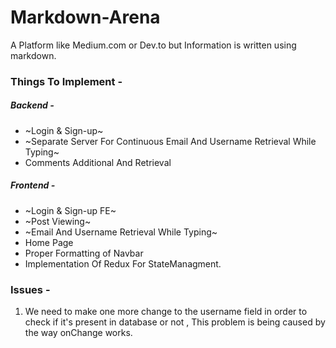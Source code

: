 # Markdown-Arena
A Platform like Medium.com or Dev.to but Information is written using markdown.


### Things To Implement -
##### Backend -
- ~Login & Sign-up~ 
- ~Separate Server For Continuous Email And Username Retrieval While Typing~
- Comments Additional And Retrieval 
##### Frontend - 
- ~Login & Sign-up FE~
- ~Post Viewing~
- ~Email And Username Retrieval While Typing~
- Home Page 
- Proper Formatting of Navbar
- Implementation Of Redux For StateManagment.

### Issues -
1) We need to make one more change to the username field in order to check if it's present in database or not , This problem is being caused by the way onChange works.
